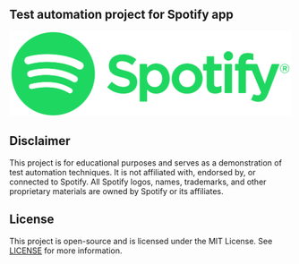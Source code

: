 ## Test automation project for Spotify app
<p align="center">
  <img src="media/Spotify_Logo_RGB_Green.png" alt="spotify-logo" width="600">
</p>



























## Disclaimer

This project is for educational purposes and serves as a demonstration of test automation techniques. It is not affiliated with, endorsed by, or connected to Spotify. All Spotify logos, names, trademarks, and other proprietary materials are owned by Spotify or its affiliates.

## License

This project is open-source and is licensed under the MIT License. See [LICENSE](./LICENSE) for more information.
